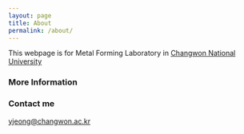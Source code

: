 ```yaml
---
layout: page
title: About
permalink: /about/
---
```


This webpage is for Metal Forming Laboratory in [Changwon National University](http://www.changwon.ac.kr)

### More Information



### Contact me

[yjeong@changwon.ac.kr](mailto:yjeong@changwon.ac.kr)

